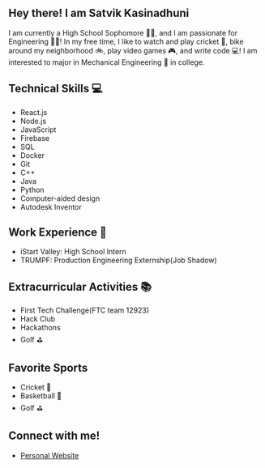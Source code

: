 ## Hey there! I am Satvik Kasinadhuni 
I am currently a High School Sophomore 👨‍🎓, and I am passionate for Engineering 🧑‍🔧! In my free time, I like to watch and play cricket 🏏, bike around my neighborhood 🚲, play video games 🎮, and write code 💻! I am interested to major in Mechanical Engineering 🔧 in college.


## Technical Skills 💻
- React.js
- Node.js
- JavaScript
- Firebase
- SQL
- Docker 
- Git
- C++
- Java
- Python
- Computer-aided design 
- Autodesk Inventor

## Work Experience 💼
- iStart Valley: High School Intern 
- TRUMPF: Production Engineering Externship(Job Shadow)

## Extracurricular Activities 📚
- First Tech Challenge(FTC team 12923) 
- Hack Club 
- Hackathons 
- Golf ⛳

## Favorite Sports 
- Cricket 🏏
- Basketball 	🏀
- Golf ⛳

## Connect with me!
- [Personal Website](https://kasinadhuniprogrammer.github.io/Personal-Website/)



<!--
**KasinadhuniProgrammer/KasinadhuniProgrammer** is a ✨ _special_ ✨ repository because its `README.md` (this file) appears on your GitHub profile.
